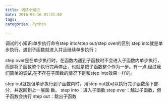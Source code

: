 ```yaml
---
title: 调试小知识
date: 2016-04-16 01:31:30
tags:
categories: Python

---
```


调试的小知识:单步执行命令step into/step out/step over的区别
step into就是单步执行，遇到子函数就进入并且继续单步执行；


step over是在单步执行时，在函数内遇到子函数时不会进入子函数内单步执行，而是将子函数整个执行完再停止，也就是把子函数整个作为一步。有一点,经过我们简单的调试,在不存在子函数的情况下是和step into效果一样的。


step out就是但单步执行到子函数内时，用step out就可以执行完子函数余下部分，并返回到上一层函
数。
step into：进入子函数
step over：越过子函数，但子函数会执行
step out：跳出子函数

